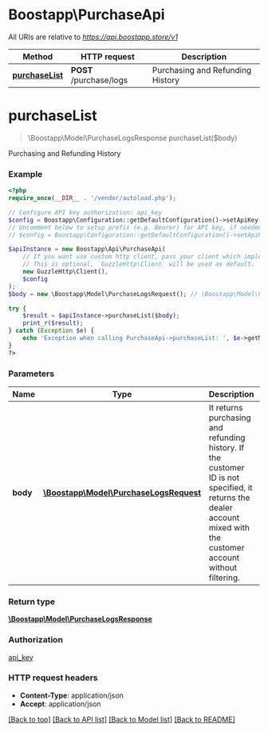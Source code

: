 # Boostapp\PurchaseApi

All URIs are relative to *https://api.boostapp.store/v1*

Method | HTTP request | Description
------------- | ------------- | -------------
[**purchaseList**](PurchaseApi.md#purchaseList) | **POST** /purchase/logs | Purchasing and Refunding History


# **purchaseList**
> \Boostapp\Model\PurchaseLogsResponse purchaseList($body)

Purchasing and Refunding History



### Example
```php
<?php
require_once(__DIR__ . '/vendor/autoload.php');

// Configure API key authorization: api_key
$config = Boostapp\Configuration::getDefaultConfiguration()->setApiKey('api_key', 'YOUR_API_KEY');
// Uncomment below to setup prefix (e.g. Bearer) for API key, if needed
// $config = Boostapp\Configuration::getDefaultConfiguration()->setApiKeyPrefix('api_key', 'Bearer');

$apiInstance = new Boostapp\Api\PurchaseApi(
    // If you want use custom http client, pass your client which implements `GuzzleHttp\ClientInterface`.
    // This is optional, `GuzzleHttp\Client` will be used as default.
    new GuzzleHttp\Client(),
    $config
);
$body = new \Boostapp\Model\PurchaseLogsRequest(); // \Boostapp\Model\PurchaseLogsRequest | It returns purchasing and refunding history. If the customer ID is not specified, it returns the dealer account mixed with the customer account without filtering.

try {
    $result = $apiInstance->purchaseList($body);
    print_r($result);
} catch (Exception $e) {
    echo 'Exception when calling PurchaseApi->purchaseList: ', $e->getMessage(), PHP_EOL;
}
?>
```

### Parameters

Name | Type | Description  | Notes
------------- | ------------- | ------------- | -------------
 **body** | [**\Boostapp\Model\PurchaseLogsRequest**](../Model/PurchaseLogsRequest.md)| It returns purchasing and refunding history. If the customer ID is not specified, it returns the dealer account mixed with the customer account without filtering. |

### Return type

[**\Boostapp\Model\PurchaseLogsResponse**](../Model/PurchaseLogsResponse.md)

### Authorization

[api_key](../../README.md#api_key)

### HTTP request headers

 - **Content-Type**: application/json
 - **Accept**: application/json

[[Back to top]](#) [[Back to API list]](../../README.md#documentation-for-api-endpoints) [[Back to Model list]](../../README.md#documentation-for-models) [[Back to README]](../../README.md)

